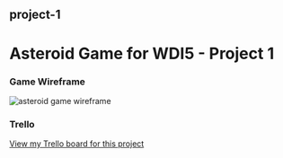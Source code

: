 ## project-1
# Asteroid Game for WDI5 - Project 1

### Game Wireframe
![asteroid game wireframe](https://github.com/jpleva91/project-1/blob/master/wireframes/asteroid_game_wireframe.png)

### Trello
[View my Trello board for this project](https://trello.com/b/t8GXIQ8G/wdi-project-1)
